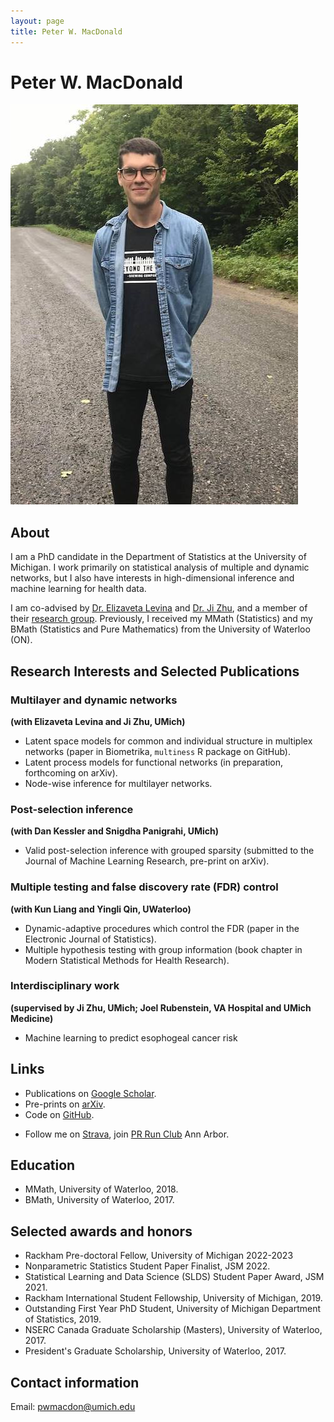 ```yaml
---
layout: page
title: Peter W. MacDonald
---
```


# Peter W. MacDonald

<!-- ![(Canadian) Thanksgiving 2019](leaf.jpg) -->
![Going for a walk](road.jpg)

## About

I am a PhD candidate in the Department of Statistics at the University of Michigan. I work primarily on statistical analysis of multiple and dynamic networks, but I also have interests in high-dimensional inference and machine learning for health data.

I am co-advised by [Dr. Elizaveta Levina](https://lsa.umich.edu/stats/people/faculty/elevina.html) and [Dr. Ji Zhu](https://lsa.umich.edu/stats/people/faculty/jizhu.html), and a member of their [research group](http://dept.stat.lsa.umich.edu/~elevina/group.html). Previously, I received my MMath (Statistics) and my BMath (Statistics and Pure Mathematics) from the University of Waterloo (ON).

## Research Interests and Selected Publications

### Multilayer and dynamic networks
**(with Elizaveta Levina and Ji Zhu, UMich)**

- Latent space models for common and individual structure in multiplex networks (paper in Biometrika, `multiness` R package on GitHub).
- Latent process models for functional networks (in preparation, forthcoming on arXiv).
- Node-wise inference for multilayer networks.

### Post-selection inference
**(with Dan Kessler and Snigdha Panigrahi, UMich)**

- Valid post-selection inference with grouped sparsity (submitted to the Journal of Machine Learning Research, pre-print on arXiv).

### Multiple testing and false discovery rate (FDR) control
**(with Kun Liang and Yingli Qin, UWaterloo)**

- Dynamic-adaptive procedures which control the FDR (paper in the Electronic Journal of Statistics).
- Multiple hypothesis testing with group information (book chapter in Modern Statistical Methods for Health Research).

### Interdisciplinary work
**(supervised by Ji Zhu, UMich; Joel Rubenstein, VA Hospital and UMich Medicine)**

- Machine learning to predict esophogeal cancer risk

## Links

- Publications on [Google Scholar](https://scholar.google.ca/citations?user=yB4ft9EAAAAJ&hl=en&authuser=1).
- Pre-prints on [arXiv](https://arxiv.org/search/stat?searchtype=author&query=MacDonald%2C+P+W).
- Code on [GitHub](https://github.com/peterwmacd).
<!-- - multiness on CRAN  -->
- Follow me on [Strava](https://www.strava.com/athletes/10522364), join [PR Run Club](https://www.prrunclub.com/) Ann Arbor.

## Education

- MMath, University of Waterloo, 2018.
- BMath, University of Waterloo, 2017.

## Selected awards and honors

- Rackham Pre-doctoral Fellow, University of Michigan 2022-2023
- Nonparametric Statistics Student Paper Finalist, JSM 2022.
- Statistical Learning and Data Science (SLDS) Student Paper Award, JSM 2021.
- Rackham International Student Fellowship, University of Michigan, 2019.
- Outstanding First Year PhD Student, University of Michigan Department of Statistics, 2019.
- NSERC Canada Graduate Scholarship (Masters), University of Waterloo, 2017.
- President's Graduate Scholarship, University of Waterloo, 2017.

## Contact information

Email: pwmacdon@umich.edu
